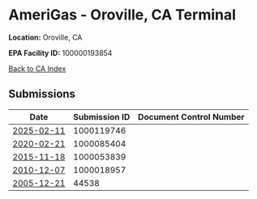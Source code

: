 # AmeriGas - Oroville, CA Terminal

**Location:** Oroville, CA

**EPA Facility ID:** 100000193854

[Back to CA Index](../../index.md)

## Submissions

| Date | Submission ID | Document Control Number |
|------|--------------|-------------------------|
| [2025-02-11](submissions/1000119746.md) | 1000119746 |  |
| [2020-02-21](submissions/1000085404.md) | 1000085404 |  |
| [2015-11-18](submissions/1000053839.md) | 1000053839 |  |
| [2010-12-07](submissions/1000018957.md) | 1000018957 |  |
| [2005-12-21](submissions/44538.md) | 44538 |  |
